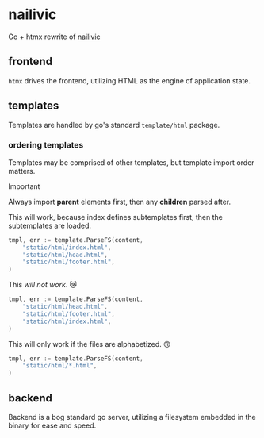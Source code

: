 # nailivic
Go + htmx rewrite of [nailivic](https://github.com/Turkosaurus/nailivic)

## frontend
`htmx` drives the frontend, utilizing HTML as the engine of application state.

## templates
Templates are handled by go's standard `template/html` package. 

### ordering templates
Templates may be comprised of other templates, but template import order matters.
> [!IMPORTANT]
> Always import **parent** elements first, then any **children** parsed after.

This will work, because index defines subtemplates first, then the subtemplates are loaded.
```go
tmpl, err := template.ParseFS(content,
    "static/html/index.html",
    "static/html/head.html",
    "static/html/footer.html",
)
```

This *will not work*. 😿
```go
tmpl, err := template.ParseFS(content,
    "static/html/head.html",
    "static/html/footer.html",
    "static/html/index.html",
)
```

This will only work if the files are alphabetized. 🙃
```go
tmpl, err := template.ParseFS(content,
    "static/html/*.html",
)
```

## backend
Backend is a bog standard go server, utilizing a filesystem embedded in the binary for ease and speed.